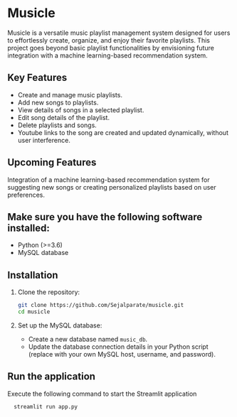# Musicle
Musicle is a versatile music playlist management system designed for users to effortlessly create, organize, and enjoy their favorite playlists. This project goes beyond basic playlist functionalities by envisioning future integration with a machine learning-based recommendation system.



## Key Features

- Create and manage music playlists.
- Add new songs to playlists.
- View details of songs in a selected playlist.
- Edit song details of the playlist.
- Delete playlists and songs.
- Youtube links to the song are created and updated dynamically, without user interference.



## Upcoming Features

Integration of a machine learning-based recommendation system for suggesting new songs or creating personalized playlists based on user preferences.



## Make sure you have the following software installed:

- Python (>=3.6)
- MySQL database
  

## Installation

1. Clone the repository:

    ```bash
    git clone https://github.com/Sejalparate/musicle.git
    cd musicle
    ```

2. Set up the MySQL database:
    - Create a new database named `music_db`.
    - Update the database connection details in your Python script (replace with your own MySQL host, username, and password).

  

## Run the application
Execute the following command to start the Streamlit application

  ```bash
    streamlit run app.py
  ```

